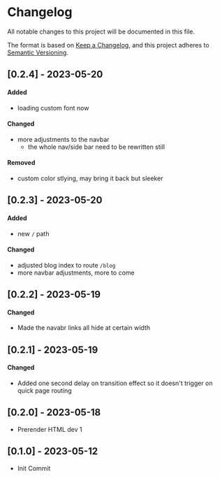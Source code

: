 # Changelog

All notable changes to this project will be documented in this file.

The format is based on [Keep a Changelog](https://keepachangelog.com/en/1.0.0/),
and this project adheres to [Semantic Versioning](https://semver.org/spec/v2.0.0.html).

## [0.2.4] - 2023-05-20

#### Added

- loading custom font now

#### Changed

- more adjustments to the navbar
  - the whole nav/side bar need to be rewritten still

#### Removed

- custom color stlying, may bring it back but sleeker

## [0.2.3] - 2023-05-20

#### Added

- new `/` path

#### Changed

- adjusted blog index to route `/blog`
- more navbar adjustments, more to come

## [0.2.2] - 2023-05-19

#### Changed

- Made the navabr links all hide at certain width

## [0.2.1] - 2023-05-19

#### Changed

- Added one second delay on transition effect so it doesn't trigger on quick page routing

## [0.2.0] - 2023-05-18

- Prerender HTML dev 1

## [0.1.0] - 2023-05-12

- Init Commit
